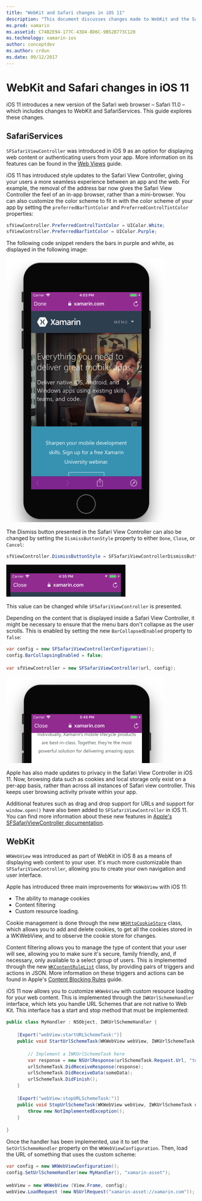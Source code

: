 ```yaml
---
title: "WebKit and Safari changes in iOS 11"
description: "This document discusses changes made to WebKit and the Safari Services framework in iOS 11. It describes how to work with styling updates in SFSafariViewController and new features in WKWebView."
ms.prod: xamarin
ms.assetid: C74B2E94-177C-43D4-8D6C-9B528773C120
ms.technology: xamarin-ios
author: conceptdev
ms.author: crdun
ms.date: 09/12/2017
---
```


# WebKit and Safari changes in iOS 11

iOS 11 introduces a new version of the Safari web browser – Safari 11.0 – which includes changes to WebKit and SafariServices. This guide explores these changes.

## SafariServices

`SFSafariViewController` was introduced in iOS 9 as an option for displaying web content or authenticating users from your app. More information on its features can be found in the [Web Views](~/ios/user-interface/controls/uiwebview.md#safariviewcontroller) guide.

iOS 11 has introduced style updates to the Safari View Controller, giving your users a more seamless experience between an app and the web. For example, the removal of the address bar now gives the Safari View Controller the feel of an in-app browser, rather than a mini-browser. You can also customize the color scheme to fit in with the color scheme of your app by setting the `preferredBarTintColor` and `PreferredControlTintColor` properties:

```csharp
sfViewController.PreferredControlTintColor = UIColor.White;
sfViewController.PreferredBarTintColor = UIColor.Purple;
```

The following code snippet renders the bars in purple and white, as displayed in the following image:

![SFSafariViewController bars rendered in purple and white](web-images/image1.png)

The Dismiss button presented in the Safari View Controller can also be changed by setting the `DismissButtonStyle` property to either `Done`, `Close`, or `Cancel`:

```csharp
sfViewController.DismissButtonStyle = SFSafariViewControllerDismissButtonStyle.Close;
```

![Dismiss button text changed](web-images/image2.png)

This value can be changed while `SFSafariViewController` is presented.


Depending on the content that is displayed inside a Safari View Controller, it might be necessary to ensure that the menu bars don't collapse as the user scrolls. This is enabled by setting the new `BarCollapsedEnabled` property to `false`:

```csharp
var config = new SFSafariViewControllerConfiguration();
config.BarCollapsingEnabled = false;

var sfViewController = new SFSafariViewController(url, config);
```

![Bar collapsing disabled](web-images/image3.png)

Apple has also made updates to privacy in the Safari View Controller in iOS 11. Now, browsing data such as cookies and local storage only exist on a per-app basis, rather than across all instances of Safari view controller. This keeps user browsing activity private within your app.

Additional features such as drag and drop support for URLs and support for `window.open()` have also been added to `SFSafariViewController` in iOS 11. You can find more information about these new features in [Apple's SFSafariViewController documentation](https://developer.apple.com/documentation/safariservices/sfsafariviewcontroller?changes=latest_minor).


## WebKit

`WKWebView` was introduced as part of WebKit in iOS 8 as a means of displaying web content to your user. It's much more customizable than `SFSafariViewController`, allowing you to create your own navigation and user interface.

Apple has introduced three main improvements for `WKWebView` with iOS 11: 

- The ability to manage cookies
- Content filtering
- Custom resource loading. 

Cookie management is done through the new [`WKHttpCookieStore`](https://developer.apple.com/documentation/webkit/wkhttpcookiestore) class, which allows you to add and delete cookies, to get all the cookies stored in a WKWebView, and to observe the cookie store for changes.

Content filtering allows you to manage the type of content that your user will see, allowing you to make sure it's secure, family friendly, and, if necessary, only available to a select group of users. This is implemented through the new [`WKContentRuleList`](https://developer.apple.com/documentation/webkit/wkcontentrulelist) class, by providing pairs of triggers and actions in JSON. More information on these triggers and actions can be found in Apple's [Content Blocking Rules](https://developer.apple.com/library/content/documentation/Extensions/Conceptual/ContentBlockingRules/Introduction/Introduction.html) guide.

iOS 11 now allows you to customize `WKWebView` with custom resource loading for your web content. This is implemented through the `IWKUrlSchemeHandler` interface, which lets you handle URL Schemes that are not native to Web Kit. This interface has a start and stop method that must be implemented:

```csharp
public class MyHandler : NSObject, IWKUrlSchemeHandler {

    [Export("webView:startURLSchemeTask:")]
    public void StartUrlSchemeTask(WKWebView webView, IWKUrlSchemeTask urlSchemeTask){
        
        // Implement a IWKUrlSchemeTask here
        var response = new NSUrlResponse(urlSchemeTask.Request.Url, "text/html", ContentLength, null);
        urlSchemeTask.DidReceiveResponse(response);
        urlSchemeTask.DidReceiveData(someData);
        urlSchemeTask.DidFinish();
    }

    [Export("webView:stopURLSchemeTask:")]
    public void StopUrlSchemeTask(WKWebView webView, IWKUrlSchemeTask urlSchemeTask){
        throw new NotImplementedException();
    }

}
``` 

Once the handler has been implemented, use it to set the `SetUrlSchemeHandler` property on the `WKWebViewConfiguration`. Then, load the URL of something that uses the custom scheme:

```csharp
var config = new WKWebViewConfiguration();
config.SetUrlSchemeHandler(new MyHandler(), "xamarin-asset");

webView = new WKWebView (View.Frame, config);
webView.LoadRequest (new NSUrlRequest("xamarin-asset://xamarin.com"));
```

